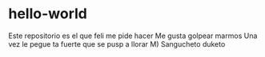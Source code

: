 # hello-world
Este repositorio es el que feli me pide hacer
Me gusta golpear marmos
Una vez le pegue ta fuerte que se pusp a llorar M)
Sangucheto duketo
